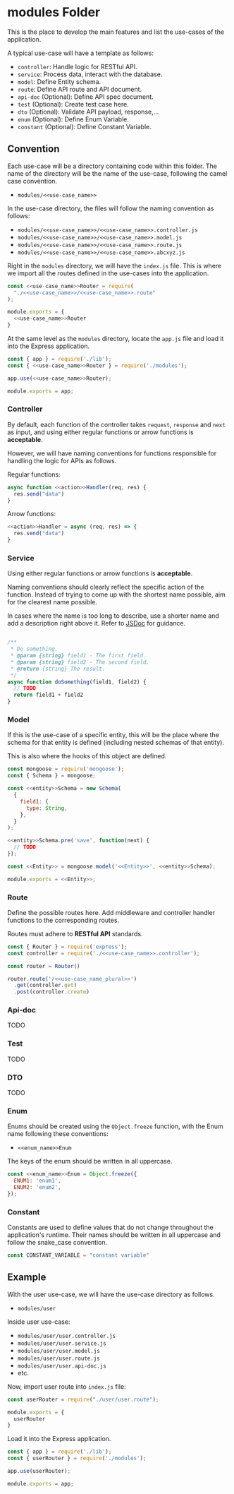 # modules Folder

This is the place to develop the main features and list the use-cases of the application.

A typical use-case will have a template as follows:

- `controller`: Handle logic for RESTful API.
- `service`: Process data, interact with the database.
- `model`: Define Entity schema.
- `route`: Define API route and API document.
- `api-doc` (Optional): Define API spec document.
- `test` (Optional): Create test case here.
- `dto` (Optional): Validate API payload, response,...
- `enum` (Optional): Define Enum Variable.
- `constant` (Optional): Define Constant Variable.

## Convention

Each use-case will be a directory containing code within this folder.
The name of the directory will be the name of the use-case, following the camel case convention.

- `modules/<<use-case_name>>`

In the use-case directory, the files will follow the naming convention as follows:

- `modules/<<use-case_name>>/<<use-case_name>>.controller.js`
- `modules/<<use-case_name>>/<<use-case_name>>.model.js`
- `modules/<<use-case_name>>/<<use-case_name>>.route.js`
- `modules/<<use-case_name>>/<<use-case_name>>.abcxyz.js`

Right in the `modules` directory, we will have the `index.js` file.
This is where we import all the routes defined in the use-cases into the application.

```js
const <<use-case_name>>Router = require(
  "./<<use-case_name>>/<<use-case_name>>.route"
);

module.exports = {
  <<use-case_name>>Router
}
```

At the same level as the `modules` directory, locate the `app.js` file and load it into the Express application.

```js
const { app } = require('./lib');
const { <<use-case_name>>Router } = require('./modules');

app.use(<<use-case_name>>Router);

module.exports = app;
```

### Controller

By default, each function of the controller takes `request`, `response` and `next` as input,
and using either regular functions or arrow functions is **acceptable**.

However, we will have naming conventions for functions responsible for handling the logic for APIs as follows.

Regular functions:

```js
async function <<action>>Handler(req, res) {
  res.send("data")
}
```

Arrow functions:

```js
<<action>>Handler = async (req, res) => {
  res.send("data")
}
```

### Service

Using either regular functions or arrow functions is **acceptable**.

Naming conventions should clearly reflect the specific action of the function.
Instead of trying to come up with the shortest name possible, aim for the clearest name possible.

In cases where the name is too long to describe, use a shorter name and add a description right above it.
Refer to [JSDoc](https://jsdoc.app/howto-commonjs-modules) for guidance.

```js

/**
 * Do something.
 * @param {string} field1 - The first field.
 * @param {string} field2 - The second field.
 * @return {string} The result.
 */
async function doSomething(field1, field2) {
  // TODO
  return field1 + field2
}
```

### Model

If this is the use-case of a specific entity,
this will be the place where the schema for that entity is defined (including nested schemas of that entity).

This is also where the hooks of this object are defined.

```js
const mongoose = require('mongoose');
const { Schema } = mongoose;

const <<entity>>Schema = new Schema(
  {
    field1: {
      type: String,
    },
  }
);

<<entity>>Schema.pre('save', function(next) {
  // TODO
});

const <<Entity>> = mongoose.model('<<Entity>>', <<entity>>Schema);

module.exports = <<Entity>>;
```

### Route

Define the possible routes here. Add middleware and controller handler functions to the corresponding routes.

Routes must adhere to **RESTful API** standards.

```js
const { Router } = require('express');
const controller = require('./<<use-case_name>>.controller');

const router = Router()

router.route('/<<use-case_name_plural>>')
  .get(controller.get)
  .post(controller.create)
```

### Api-doc

TODO

### Test

TODO

### DTO

TODO

### Enum

Enums should be created using the `Object.freeze` function, with the Enum name following these conventions:

- `<<enum_name>>Enum`

The keys of the enum should be written in all uppercase.

```js
const <<enum_name>>Enum = Object.freeze({
  ENUM1: 'enum1',
  ENUM2: 'enum2',
});
```

### Constant

Constants are used to define values that do not change throughout the application's runtime.
Their names should be written in all uppercase and follow the snake_case convention.

```js
const CONSTANT_VARIABLE = "constant variable"
```

## Example

With the user use-case, we will have the use-case directory as follows.

- `modules/user`

Inside user use-case:

- `modules/user/user.controller.js`
- `modules/user/user.service.js`
- `modules/user/user.model.js`
- `modules/user/user.route.js`
- `modules/user/user.api-doc.js`
- etc.

Now, import user route into `index.js` file:

```js
const userRouter = require("./user/user.route");

module.exports = {
  userRouter
}
```

Load it into the Express application.

```js
const { app } = require('./lib');
const { userRouter } = require('./modules');

app.use(userRouter);

module.exports = app;
```
